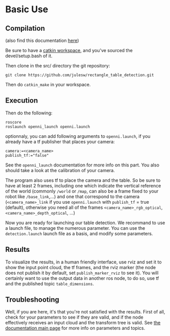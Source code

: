 Basic Use
=========

Compilation
-----------

(also find this documentation [here](http://julesw.github.io/rectangle_table_detection/html/basicuse.html))

Be sure to have a [catkin workspace](http://wiki.ros.org/catkin/Tutorials/create_a_workspace), and you've sourced the devel/setup.bash of it.

Then clone in the src/ directory the git repository:

    git clone https://github.com/julesw/rectangle_table_detection.git

Then do `catkin_make` in your workspace.


Execution
---------

Then do the following:

    roscore
    roslaunch openni_launch openni.launch

optionnaly, you can add following arguments to `openni.launch`, if you already have a tf publisher that places your camera:

    camera:=<camera_name>
    publish_tf:="false"

See the `openni_launch` documentation for more info on this part. You also should take a look at the calibration
of your camera.

The program also uses tf to place the camera and the table. So be sure to have at least 2 frames,
including one which indicate the vertical reference of the world (commonly `/world` or `/map`, can
also be a frame fixed to your robot like `/base_link`,...) and one that correspond to the camera
(`<camera_name>_link` if you use `openni.launch` with `publish_tf` = true (default), otherwise you
need all of the frames `<camera_name>_rgb_optical`, `<camera_name>_depth_optical`, ...)

Now you are ready for launching our table detection.
We recommand to use a launch file, to manage the numerous parameter. You can use the `detection.launch`
launch file as a basis, and modify some parameters.

Results
-------

To visualize the results, in a human friendly interface, use rviz and set it to show the input point cloud,
the tf frames, and the rviz marker (the node does not publish it by default, set `publish_marker_rviz` to 
see it).
You will certainly want to use the output data in another ros node, to do so, use tf and the published topic `table_dimensions`.


Troubleshooting
---------------

Well, if you are here, it's that you're not satisfied with the results.
First of all, check for your parameters to see if they are valid, and if
the node effectively receives an input cloud and the transform tree is valid.
See [the documentation main page](http://julesw.github.io/rectangle_table_detection/html/index.html) for more info on parameters and topics.
